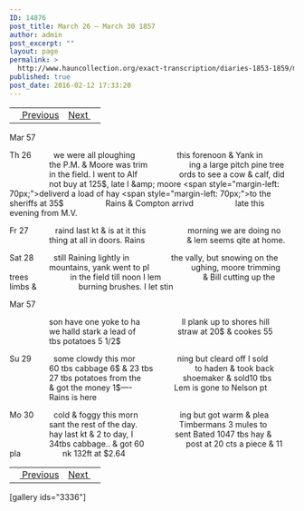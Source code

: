 ```yaml
---
ID: 14876
post_title: March 26 – March 30 1857
author: admin
post_excerpt: ""
layout: page
permalink: >
  http://www.hauncollection.org/exact-transcription/diaries-1853-1859/march-26-march-30-1857/
published: true
post_date: 2016-02-12 17:33:20
---
```

<table style="width: 100%;" align="center">
<tbody>
<tr>
<td><a href="http://www.hauncollection.org/version-2/diaries-1853-1859/march-21-march-25-1857/"><img src="https://lh3.googleusercontent.com/-EFJpxxNiPNw/VqgtWBCZrMI/AAAAAAAAAFU/WfY4lPFWWkg/s800-Ic42/Soeb-Plain-Arrows-8-10px.png" alt="" width="10" height="10" /> Previous</a></td>
<td style="text-align: right;"><a href="http://www.hauncollection.org/version-2/diaries-1853-1859/march-31-april-2-1857/">Next <img src="https://lh3.googleusercontent.com/-67k0cYlpXHw/VqgtWKz1MXI/AAAAAAAAAFU/k9PW_Piyurk/s800-Ic42/Soeb-Plain-Arrows-5-10px.png" alt="" width="10" height="10" /></a></td>
</tr>
</tbody>
</table>
Mar 57

Th 26          we were all ploughing
<span style="margin-left: 70px;">this forenoon &amp; Yank in
<span style="margin-left: 70px;">the P.M. &amp; Moore was trim
<span style="margin-left: 70px;">ing a large pitch pine tree
<span style="margin-left: 70px;">in the field. I went to Alf
<span style="margin-left: 70px;">ords to see a cow &amp; calf, did
<span style="margin-left: 70px;">not buy at 125$, late I &amp; moore
<span style="margin-left: 70px;">deliverd a load of hay
<span style="margin-left: 70px;">to the sheriffs at 35$
<span style="margin-left: 70px;">Rains &amp; Compton arrivd
<span style="margin-left: 70px;">late this evening from M.V.</span></span></span></span></span></span></span></span></span></span>

Fr 27            raind last kt &amp; is at it this
<span style="margin-left: 70px;">morning we are doing no
<span style="margin-left: 70px;">thing at all in doors. Rains
<span style="margin-left: 70px;">&amp; lem seems qite at home.</span></span></span>

Sat 28         still Raining lightly in
<span style="margin-left: 70px;">the vally, but snowing on the
<span style="margin-left: 70px;">mountains, yank went to pl
<span style="margin-left: 70px;">ughing, moore trimming trees
<span style="margin-left: 70px;">in the field till noon I lem
<span style="margin-left: 70px;">&amp; Bill cutting up the limbs &amp;
<span style="margin-left: 70px;">burning brushes. I let stin</span></span></span></span></span></span>

Mar 57

<span style="margin-left: 70px;">son have one yoke to ha
<span style="margin-left: 70px;">ll plank up to shores hill
<span style="margin-left: 70px;">we halld stark a lead of
<span style="margin-left: 70px;">straw at 20$ &amp; cookes 55
<span style="margin-left: 70px;">tbs potatoes 5 1/2$</span></span></span></span></span>

Su 29          some clowdy this mor
<span style="margin-left: 70px;">ning but cleard off I sold
<span style="margin-left: 70px;">60 tbs cabbage 6$ &amp; 23 tbs
<span style="margin-left: 70px;"> to haden &amp; took back
<span style="margin-left: 70px;">27 tbs potatoes from the
<span style="margin-left: 70px;">shoemaker &amp; sold10 tbs
<span style="margin-left: 70px;">&amp; got the money 1$—-
<span style="margin-left: 70px;">Lem is gone to Nelson pt
<span style="margin-left: 70px;">Rains is here</span></span></span></span></span></span></span></span>

Mo 30         cold &amp; foggy this morn
<span style="margin-left: 70px;">ing but got warm &amp; plea
<span style="margin-left: 70px;">sant the rest of the day.
<span style="margin-left: 70px;">Timbermans 3 mules to
<span style="margin-left: 70px;">hay last kt &amp; 2 to day, I
<span style="margin-left: 70px;">sent Bated 1047 tbs hay &amp;
<span style="margin-left: 70px;">34tbs cabbage.. &amp; got 60
<span style="margin-left: 70px;">post at 20 cts a piece &amp; 11 pla
<span style="margin-left: 70px;">nk 132ft at $2.64</span></span></span></span></span></span></span></span>
<table style="width: 100%;" align="center">
<tbody>
<tr>
<td><a href="http://www.hauncollection.org/version-2/diaries-1853-1859/march-21-march-25-1857/"><img src="https://lh3.googleusercontent.com/-EFJpxxNiPNw/VqgtWBCZrMI/AAAAAAAAAFU/WfY4lPFWWkg/s800-Ic42/Soeb-Plain-Arrows-8-10px.png" alt="" width="10" height="10" /> Previous</a></td>
<td style="text-align: right;"><a href="http://www.hauncollection.org/version-2/diaries-1853-1859/march-31-april-2-1857/">Next <img src="https://lh3.googleusercontent.com/-67k0cYlpXHw/VqgtWKz1MXI/AAAAAAAAAFU/k9PW_Piyurk/s800-Ic42/Soeb-Plain-Arrows-5-10px.png" alt="" width="10" height="10" /></a></td>
</tr>
</tbody>
</table>
[gallery ids="3336"]